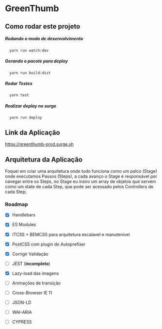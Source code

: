 # GreenThumb

## Como rodar este projeto

##### Rodando o modo de desenvolvimento


```
  yarn run watch:dev
```

##### Gerando o pacote para deploy

```
  yarn run build:dist
```

##### Rodar Testes

```
  yarn test
```

##### Realizar deploy no surge

```
  yarn run deploy
```

## Link da Aplicação

https://greenthumb-prod.surge.sh

## Arquitetura da Aplicação

Foquei em criar uma arquitetura onde tudo funciona como um palco (Stage) onde executamos Passos (Steps), a cada avanço o Stage é responsável por navegar entre os Steps, no Stage eu insiro um array de objetos que servem como um state de cada Step, que pode ser acessado pelos Controllers de cada Step;

### Roadmap

- [x] Handlebars
- [x] ES Modules
- [x] ITCSS + BEMCSS para arquitetura escalavel e manutenível
- [x] PostCSS com plugin do Autoprefixer
- [x] Corrigir Validação
- [ ] JEST (**incompleto**)
- [x] Lazy-load das imagens
- [ ] Animações de transição
- [ ] Cross-Browser IE 11
- [ ] JSON-LD
- [ ] WAI-ARIA
- [ ] CYPRESS

